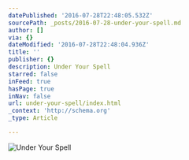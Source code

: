 ```yaml
---
datePublished: '2016-07-28T22:48:05.532Z'
sourcePath: _posts/2016-07-28-under-your-spell.md
author: []
via: {}
dateModified: '2016-07-28T22:48:04.936Z'
title: ''
publisher: {}
description: Under Your Spell
starred: false
inFeed: true
hasPage: true
inNav: false
url: under-your-spell/index.html
_context: 'http://schema.org'
_type: Article

---
```

![Under Your Spell](https://the-grid-user-content.s3-us-west-2.amazonaws.com/0aeea118-2a35-46b6-a50d-4785746307aa.jpg)